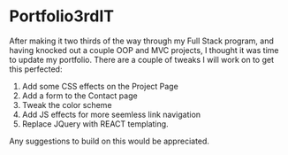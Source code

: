 # Portfolio3rdIT

After making it two thirds of the way through my Full Stack program, and having knocked out a couple OOP and MVC projects, I thought it was time to update my portfolio. 
There are a couple of tweaks I will work on to get this perfected:

1. Add some CSS effects on the Project Page
2. Add a form to the Contact page
3. Tweak the color scheme
4. Add JS effects for more seemless link navigation
5. Replace JQuery with REACT templating.

Any suggestions to build on this would be appreciated. 

